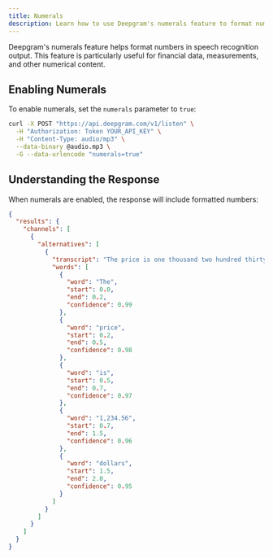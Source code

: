 ```yaml
---
title: Numerals
description: Learn how to use Deepgram's numerals feature to format numbers in speech recognition
---
```


Deepgram's numerals feature helps format numbers in speech recognition output. This feature is particularly useful for financial data, measurements, and other numerical content.

## Enabling Numerals

To enable numerals, set the `numerals` parameter to `true`:

```bash
curl -X POST "https://api.deepgram.com/v1/listen" \
  -H "Authorization: Token YOUR_API_KEY" \
  -H "Content-Type: audio/mp3" \
  --data-binary @audio.mp3 \
  -G --data-urlencode "numerals=true"
```

## Understanding the Response

When numerals are enabled, the response will include formatted numbers:

```json
{
  "results": {
    "channels": [
      {
        "alternatives": [
          {
            "transcript": "The price is one thousand two hundred thirty-four dollars and fifty-six cents.",
            "words": [
              {
                "word": "The",
                "start": 0.0,
                "end": 0.2,
                "confidence": 0.99
              },
              {
                "word": "price",
                "start": 0.2,
                "end": 0.5,
                "confidence": 0.98
              },
              {
                "word": "is",
                "start": 0.5,
                "end": 0.7,
                "confidence": 0.97
              },
              {
                "word": "1,234.56",
                "start": 0.7,
                "end": 1.5,
                "confidence": 0.96
              },
              {
                "word": "dollars",
                "start": 1.5,
                "end": 2.0,
                "confidence": 0.95
              }
            ]
          }
        ]
      }
    ]
  }
}
```
